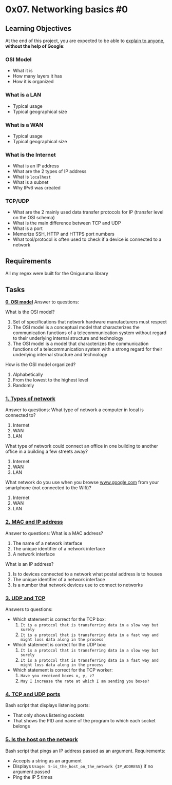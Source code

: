 # 0x07. Networking basics #0

## Learning Objectives

At the end of this project, you are expected to be able to  [explain to anyone](https://intranet.alxswe.com/rltoken/RowLuXQWMOPFHaboo_3odA "explain to anyone"),  **without the help of Google**:

### OSI Model

-   What it is
-   How many layers it has
-   How it is organized

### What is a LAN

-   Typical usage
-   Typical geographical size

### What is a WAN

-   Typical usage
-   Typical geographical size

### What is the Internet

-   What is an IP address
-   What are the 2 types of IP address
-   What is  `localhost`
-   What is a subnet
-   Why IPv6 was created

### TCP/UDP

-   What are the 2 mainly used data transfer protocols for IP (transfer level on the OSI schema)
-   What is the main difference between TCP and UDP
-   What is a port
-   Memorize SSH, HTTP and HTTPS port numbers
-   What tool/protocol is often used to check if a device is connected to a network
## Requirements
All my regex were built for the Oniguruma library

## Tasks

[**0. OSI model**](https://github.com/nyaxda/alx-system_engineering-devops/blob/main/0x06-regular_expressions/0-simply_match_school.rb)
Answer to questions:

What is the OSI model?

1.  Set of specifications that network hardware manufacturers must respect
2.  The OSI model is a conceptual model that characterizes the communication functions of a telecommunication system without regard to their underlying internal structure and technology
3.  The OSI model is a model that characterizes the communication functions of a telecommunication system with a strong regard for their underlying internal structure and technology

How is the OSI model organized?

1.  Alphabetically
2.  From the lowest to the highest level
3.  Randomly

### [**1. Types of network**](https://github.com/nyaxda/alx-system_engineering-devops/blob/main/0x07-networking_basics/1-types_of_network)
Answer to questions:
What type of network a computer in local is connected to?

1.  Internet
2.  WAN
3.  LAN

What type of network could connect an office in one building to another office in a building a few streets away?

1.  Internet
2.  WAN
3.  LAN

What network do you use when you browse www.google.com from your smartphone (not connected to the Wifi)?

1.  Internet
2.  WAN
3.  LAN

### [**2. MAC and IP address**](https://github.com/nyaxda/alx-system_engineering-devops/blob/main/0x07-networking_basics/2-MAC_and_IP_address)
Answer to questions:
What is a MAC address?

1.  The name of a network interface
2.  The unique identifier of a network interface
3.  A network interface

What is an IP address?

1.  Is to devices connected to a network what postal address is to houses
2.  The unique identifier of a network interface
3.  Is a number that network devices use to connect to networks

### [**3. UDP and TCP**](https://github.com/nyaxda/alx-system_engineering-devops/blob/main/0x07-networking_basics/3-UDP_and_TCP)
 Answers to questions:
-   Which statement is correct for the TCP box:
    1.  `It is a protocol that is transferring data in a slow way but surely`
    2.  `It is a protocol that is transferring data in a fast way and might loss data along in the process`
-   Which statement is correct for the UDP box:
    1.  `It is a protocol that is transferring data in a slow way but surely`
    2.  `It is a protocol that is transferring data in a fast way and might loss data along in the process`
-   Which statement is correct for the TCP worker:
    1.  `Have you received boxes x, y, z?`
    2.  `May I increase the rate at which I am sending you boxes?`

### [**4. TCP and UDP ports**](https://github.com/nyaxda/alx-system_engineering-devops/blob/main/0x07-networking_basics/4-TCP_and_UDP_ports)
 Bash script that displays listening ports:
-   That only shows listening sockets
-   That shows the PID and name of the program to which each socket belongs

### [**5. Is the host on the network**](https://github.com/nyaxda/alx-system_engineering-devops/blob/main/0x07-networking_basics/5-is_the_host_on_the_network)
Bash script that pings an IP address passed as an argument.
Requirements:
-   Accepts a string as an argument
-   Displays  `Usage: 5-is_the_host_on_the_network {IP_ADDRESS}`  if no argument passed
-   Ping the IP 5 times